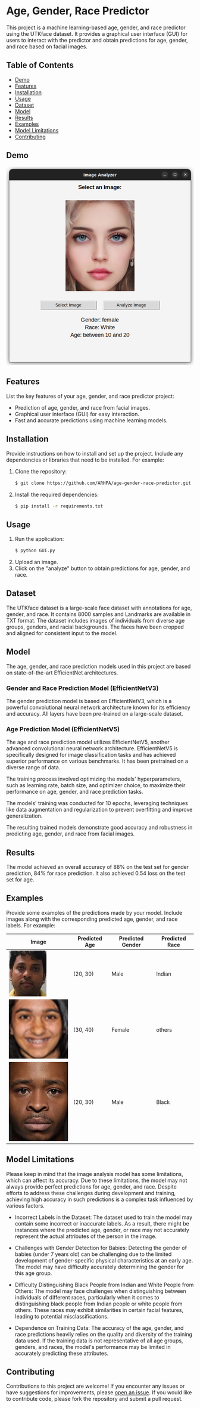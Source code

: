 # Age, Gender, Race Predictor

This project is a machine learning-based age, gender, and race predictor using the UTKface dataset. It provides a graphical user interface (GUI) for users to interact with the predictor and obtain predictions for age, gender, and race based on facial images.

## Table of Contents

- [Demo](#demo)
- [Features](#features)
- [Installation](#installation)
- [Usage](#usage)
- [Dataset](#dataset)
- [Model](#model)
- [Results](#results)
- [Examples](#examples)
- [Model Limitations](#model-limitations)
- [Contributing](#contributing)

## Demo

![sample Image](images/demo.png)

## Features

List the key features of your age, gender, and race predictor project:

- Prediction of age, gender, and race from facial images.
- Graphical user interface (GUI) for easy interaction.
- Fast and accurate predictions using machine learning models.

## Installation

Provide instructions on how to install and set up the project. Include any dependencies or libraries that need to be installed. For example:

1. Clone the repository:
    ```bash
    $ git clone https://github.com/ARHPA/age-gender-race-predictor.git
    ```

2. Install the required dependencies:
    ```bash
    $ pip install -r requirements.txt
    ```

## Usage

1. Run the application:
    ```bash
    $ python GUI.py
    ```
2. Upload an image.
3. Click on the "analyze" button to obtain predictions for age, gender, and race.

## Dataset

The UTKface dataset is a large-scale face dataset with annotations for age, gender, and race. It contains 8000 samples and Landmarks are available in TXT format. The dataset includes images of individuals from diverse age groups, genders, and racial backgrounds. The faces have been cropped and aligned for consistent input to the model.

## Model

The age, gender, and race prediction models used in this project are based on state-of-the-art EfficientNet architectures.

### Gender and Race Prediction Model (EfficientNetV3)

The gender prediction model is based on EfficientNetV3, which is a powerful convolutional neural network architecture known for its efficiency and accuracy. All layers have been pre-trained on a large-scale dataset.

### Age Prediction Model (EfficientNetV5)

The age and race prediction model utilizes EfficientNetV5, another advanced convolutional neural network architecture. EfficientNetV5 is specifically designed for image classification tasks and has achieved superior performance on various benchmarks. It has been pretrained on a diverse range of data.

The training process involved optimizing the models' hyperparameters, such as learning rate, batch size, and optimizer choice, to maximize their performance on age, gender, and race prediction tasks.

The models' training was conducted for 10 epochs, leveraging techniques like data augmentation and regularization to prevent overfitting and improve generalization.

The resulting trained models demonstrate good accuracy and robustness in predicting age, gender, and race from facial images.

## Results

The model achieved an overall accuracy of 88% on the test set for gender prediction, 84% for race prediction. It also achieved 0.54 loss on the test set for age.

## Examples

Provide some examples of the predictions made by your model. Include images along with the corresponding predicted age, gender, and race labels. For example:

| Image                          | Predicted Age | Predicted Gender | Predicted Race |
|--------------------------------|---------------|------------------|----------------|
| ![Image 1](images/indian.jpeg) | (20, 30)      | Male             | Indian         |
| ![Image 2](images/17-1-4.jpg)  | (30, 40)      | Female           | others         |
| ![Image 3](images/black.jpeg)  | (20, 30)      | Male             | Black          |

## Model Limitations
Please keep in mind that the image analysis model has some limitations, which can affect its accuracy. Due to these limitations, the model may not always provide perfect predictions for age, gender, and race. Despite efforts to address these challenges during development and training, achieving high accuracy in such predictions is a complex task influenced by various factors.

- Incorrect Labels in the Dataset: The dataset used to train the model may contain some incorrect or inaccurate labels. As a result, there might be instances where the predicted age, gender, or race may not accurately represent the actual attributes of the person in the image.

- Challenges with Gender Detection for Babies: Detecting the gender of babies (under 7 years old) can be challenging due to the limited development of gender-specific physical characteristics at an early age. The model may have difficulty accurately determining the gender for this age group.

- Difficulty Distinguishing Black People from Indian and White People from Others: The model may face challenges when distinguishing between individuals of different races, particularly when it comes to distinguishing black people from Indian people or white people from others. These races may exhibit similarities in certain facial features, leading to potential misclassifications.

- Dependence on Training Data: The accuracy of the age, gender, and race predictions heavily relies on the quality and diversity of the training data used. If the training data is not representative of all age groups, genders, and races, the model's performance may be limited in accurately predicting these attributes.

## Contributing

Contributions to this project are welcome! If you encounter any issues or have suggestions for improvements, please [open an issue](https://github.com/ARHPA/age-gender-race-predictor/issues/new). If you would like to contribute code, please fork the repository and submit a pull request.

